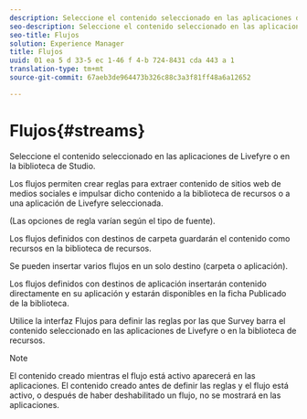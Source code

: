 ```yaml
---
description: Seleccione el contenido seleccionado en las aplicaciones de Livefyre o en la biblioteca de Studio.
seo-description: Seleccione el contenido seleccionado en las aplicaciones de Livefyre o en la biblioteca de Studio.
seo-title: Flujos
solution: Experience Manager
title: Flujos
uuid: 01 ea 5 d 33-5 ec 1-46 f 4-b 724-8431 cda 443 a 1
translation-type: tm+mt
source-git-commit: 67aeb3de964473b326c88c3a3f81ff48a6a12652

---
```



# Flujos{#streams}

Seleccione el contenido seleccionado en las aplicaciones de Livefyre o en la biblioteca de Studio.

Los flujos permiten crear reglas para extraer contenido de sitios web de medios sociales e impulsar dicho contenido a la biblioteca de recursos o a una aplicación de Livefyre seleccionada.

(Las opciones de regla varían según el tipo de fuente).

Los flujos definidos con destinos de carpeta guardarán el contenido como recursos en la biblioteca de recursos.

Se pueden insertar varios flujos en un solo destino (carpeta o aplicación).

Los flujos definidos con destinos de aplicación insertarán contenido directamente en su aplicación y estarán disponibles en la ficha Publicado de la biblioteca.

Utilice la interfaz Flujos para definir las reglas por las que Survey barra el contenido seleccionado en las aplicaciones de Livefyre o en la biblioteca de recursos.

>[!NOTE]
>
>El contenido creado mientras el flujo está activo aparecerá en las aplicaciones. El contenido creado antes de definir las reglas y el flujo está activo, o después de haber deshabilitado un flujo, no se mostrará en las aplicaciones.

